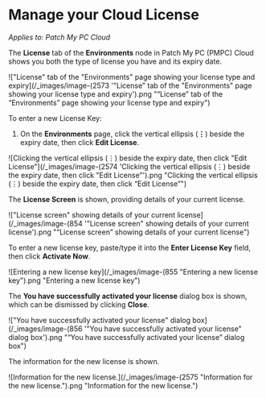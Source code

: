 # Manage your Cloud License

_Applies to: Patch My PC Cloud_

The **License** tab of the **Environments** node in Patch My PC (PMPC) Cloud shows you both the type of license you have and its expiry date.

!["License" tab of the "Environments" page showing your license type and expiry](/_images/image-(2573 '"License" tab of the "Environments" page showing your license type and expiry').png "“License” tab of the “Environments” page showing your license type and expiry")

To enter a new License Key:

1. On the **Environments** page, click the vertical ellipsis (**⋮**) beside the expiry date, then click **Edit License**.

![Clicking the vertical ellipsis (⋮) beside the expiry date, then click "Edit License"](/_images/image-(2574 'Clicking the vertical ellipsis (⋮) beside the expiry date, then click "Edit License"').png "Clicking the vertical ellipsis (⋮) beside the expiry date, then click “Edit License”")

The **License Screen** is shown, providing details of your current license.

!["License screen" showing details of your current license](/_images/image-(854 '"License screen" showing details of your current license').png "“License screen” showing details of your current license")

To enter a new license key, paste/type it into the **Enter License Key** field, then click **Activate Now**.

![Entering a new license key](/_images/image-(855 "Entering a new license key").png "Entering a new license key")

The **You have successfully activated your license** dialog box is shown, which can be dismissed by clicking **Close**.

!["You have successfully activated your license" dialog box](/_images/image-(856 '"You have successfully activated your license" dialog box').png "“You have successfully activated your license” dialog box")

The information for the new license is shown.

![Information for the new license.](/_images/image-(2575 "Information for the new license.").png "Information for the new license.")